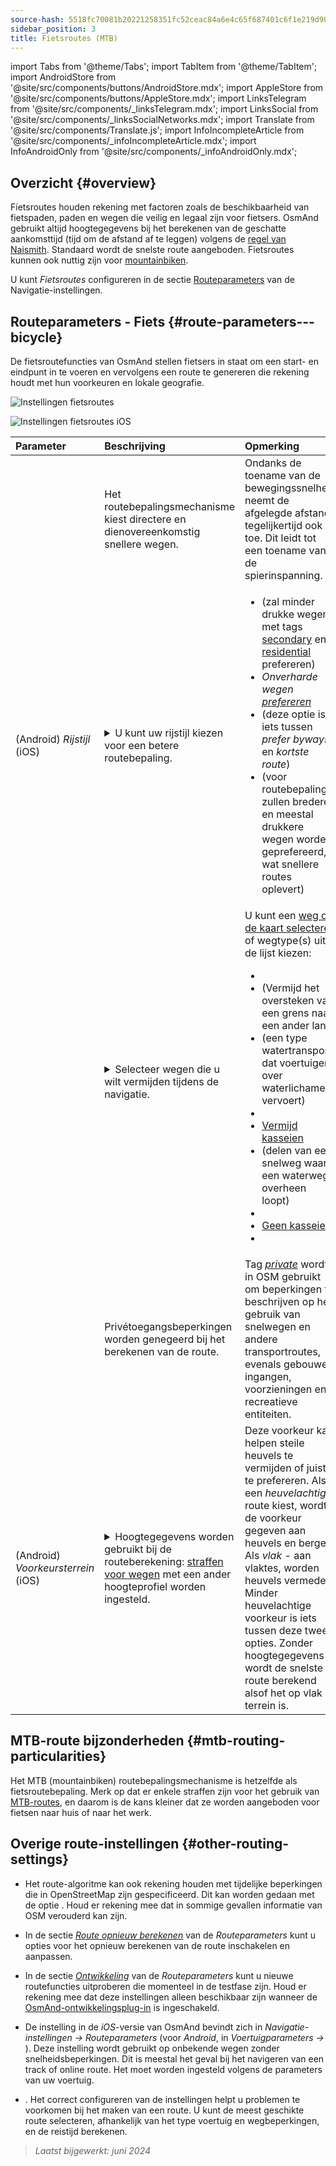 ```yaml
---
source-hash: 5518fc70081b20221258351fc52ceac84a6e4c65f687401c6f1e219d9057dfed
sidebar_position: 3
title: Fietsroutes (MTB)
---
```

import Tabs from '@theme/Tabs';
import TabItem from '@theme/TabItem';
import AndroidStore from '@site/src/components/buttons/AndroidStore.mdx';
import AppleStore from '@site/src/components/buttons/AppleStore.mdx';
import LinksTelegram from '@site/src/components/_linksTelegram.mdx';
import LinksSocial from '@site/src/components/_linksSocialNetworks.mdx';
import Translate from '@site/src/components/Translate.js';
import InfoIncompleteArticle from '@site/src/components/_infoIncompleteArticle.mdx';
import InfoAndroidOnly from '@site/src/components/_infoAndroidOnly.mdx';



## Overzicht {#overview}

Fietsroutes houden rekening met factoren zoals de beschikbaarheid van fietspaden, paden en wegen die veilig en legaal zijn voor fietsers. OsmAnd gebruikt altijd hoogtegegevens bij het berekenen van de geschatte aankomsttijd (tijd om de afstand af te leggen) volgens de [regel van Naismith](https://nl.wikipedia.org/wiki/Regel_van_Naismith#Scarf's_equivalentie_tussen_afstand_en_klim). Standaard wordt de snelste route aangeboden.
Fietsroutes kunnen ook nuttig zijn voor [mountainbiken](#mtb-routing-particularities).

U kunt *Fietsroutes* configureren in de sectie [Routeparameters](../guidance/navigation-settings#route-parameters) van de Navigatie-instellingen.


## Routeparameters - Fiets {#route-parameters---bicycle}

De fietsroutefuncties van OsmAnd stellen fietsers in staat om een start- en eindpunt in te voeren en vervolgens een route te genereren die rekening houdt met hun voorkeuren en lokale geografie.

<Tabs groupId="operating-systems" queryString="current-os">

<TabItem value="android" label="Android">

![Instellingen fietsroutes](@site/static/img/navigation/routing/cycling_routing_andr.png)

</TabItem>

<TabItem value="ios" label="iOS">

![Instellingen fietsroutes iOS](@site/static/img/navigation/routing/cycling_routing_ios.png)

</TabItem>

</Tabs>

| Parameter | Beschrijving | Opmerking |
|:------------|:---------------|:---------------|
|*<Translate android="true" ids="fast_route_mode"/>* | Het routebepalingsmechanisme kiest directere en dienovereenkomstig snellere wegen. | Ondanks de toename van de bewegingssnelheid neemt de afgelegde afstand tegelijkertijd ook toe. Dit leidt tot een toename van de spierinspanning. |
| *<Translate android="true" ids="routing_attr_driving_style_name"/>* (Android) *Rijstijl* (iOS) | <details><summary> U kunt uw rijstijl kiezen voor een betere routebepaling. </summary> ![Rijstijl fietsen Android](@site/static/img/navigation/routing/style_cycling_andr.png) </details> | <ul><li> *<Translate android="true" ids="routing_attr_driving_style_safety_name"/>* (zal minder drukke wegen met tags [secondary](https://wiki.openstreetmap.org/wiki/Tag:highway%3Dsecondary) en [residential](https://wiki.openstreetmap.org/wiki/Tag:highway%3Dresidential) prefereren) </li><li> *Onverharde wegen [prefereren](https://wiki.openstreetmap.org/wiki/Key:surface#Unpaved)* </li><li> *<Translate android="true" ids="routing_attr_driving_style_balance_name"/>* (deze optie is iets tussen *prefer byways* en *kortste route*) </li><li> *<Translate android="true" ids="routing_attr_driving_style_speed_name"/>* (voor routebepaling zullen bredere en meestal drukkere wegen worden geprefereerd, wat snellere routes oplevert) </li></ul> |
| *<Translate android="true" ids="impassable_road"/>* | <details><summary> Selecteer wegen die u wilt vermijden tijdens de navigatie. </summary>![Wegen vermijden Android](@site/static/img/navigation/routing/avoid_cycling_andr.png) </details> | U kunt een [weg op de kaart selecteren](../../map/map-context-menu/#avoid-road) of wegtype(s) uit de lijst kiezen: <ul><li>[<Translate android="true" ids="routing_attr_avoid_unpaved_name"/>](https://wiki.openstreetmap.org/wiki/Key:surface)</li><li>[<Translate android="true" ids="routing_attr_avoid_borders_name"/>](https://wiki.openstreetmap.org/wiki/Tag:barrier%3Dborder_control) (Vermijd het oversteken van een grens naar een ander land)</li><li>[<Translate android="true" ids="routing_attr_avoid_ferries_name"/>](https://wiki.openstreetmap.org/wiki/Ferries) (een type watertransport, dat voertuigen over waterlichamen vervoert)</li><li>[<Translate android="true" ids="routing_attr_avoid_stairs_name"/>](https://wiki.openstreetmap.org/wiki/Tag:highway%3Dsteps)</li><li>[Vermijd kasseien](https://wiki.openstreetmap.org/wiki/Tag:surface%3Dcobblestone)</li><li> [<Translate android="true" ids="routing_attr_avoid_fords_name"/>](https://wiki.openstreetmap.org/wiki/Tag:ford%3Dyes) (delen van een snelweg waar een waterweg overheen loopt) </li><li> [<Translate android="true" ids="routing_attr_avoid_tunnels_name"/>](https://wiki.openstreetmap.org/wiki/Key:tunnel) </li><li> [Geen kasseien](https://wiki.openstreetmap.org/wiki/Tag:surface%3Dsett)</li><li> [<Translate android="true" ids="routing_attr_avoid_footways_name"/>](https://wiki.openstreetmap.org/wiki/Tag:highway%3Dfootway) </li></ul>|
| *<Translate android="true" ids="routing_attr_allow_private_name"/>* | Privétoegangsbeperkingen worden genegeerd bij het berekenen van de route. | Tag *[private](https://wiki.openstreetmap.org/wiki/Key:access)* wordt in OSM gebruikt om beperkingen te beschrijven op het gebruik van snelwegen en andere transportroutes, evenals gebouwen, ingangen, voorzieningen en recreatieve entiteiten. |
|*<Translate android="true" ids="routing_attr_height_obstacles_name"/>* (Android) *Voorkeursterrein* (iOS) | <details><summary> Hoogtegegevens worden gebruikt bij de routeberekening: [straffen voor wegen](../../../technical/osmand-file-formats/osmand-routing-xml.md#penalties-of-elevation-data) met een ander hoogteprofiel worden ingesteld. </summary> ![Hoogtegegevens gebruiken Android](@site/static/img/navigation/routing/pedestrian_elevation_andr.png) </details> | Deze voorkeur kan helpen steile heuvels te vermijden of juist te prefereren. Als u een *heuvelachtige* route kiest, wordt de voorkeur gegeven aan heuvels en bergen. Als *vlak* - aan vlaktes, worden heuvels vermeden. Minder heuvelachtige voorkeur is iets tussen deze twee opties. Zonder hoogtegegevens wordt de snelste route berekend alsof het op vlak terrein is. |


## MTB-route bijzonderheden {#mtb-routing-particularities}

Het MTB (mountainbiken) routebepalingsmechanisme is hetzelfde als fietsroutebepaling. Merk op dat er enkele straffen zijn voor het gebruik van [MTB-routes](../../map/vector-maps.md#routes), en daarom is de kans kleiner dat ze worden aangeboden voor fietsen naar huis of naar het werk.


## Overige route-instellingen {#other-routing-settings}

- Het route-algoritme kan ook rekening houden met tijdelijke beperkingen die in OpenStreetMap zijn gespecificeerd. Dit kan worden gedaan met de optie *[<Translate android="true" ids="temporary_conditional_routing"/>](../routing/osmand-routing.md#consider-temporary-limitations)*. Houd er rekening mee dat in sommige gevallen informatie van OSM verouderd kan zijn.

- In de sectie [*Route opnieuw berekenen*](../../navigation/guidance/navigation-settings.md#recalculate-route) van de *Routeparameters* kunt u opties voor het opnieuw berekenen van de route inschakelen en aanpassen.

- In de sectie [*Ontwikkeling*](../guidance/navigation-settings.md#development-settings) van de *Routeparameters* kunt u nieuwe routefuncties uitproberen die momenteel in de testfase zijn. Houd er rekening mee dat deze instellingen alleen beschikbaar zijn wanneer de [OsmAnd-ontwikkelingsplug-in](../../plugins/development.md) is ingeschakeld.

- De instelling *[<Translate ios="true" ids="road_speeds"/>](../guidance/navigation-settings.md#road-speeds)* in de *iOS*-versie van OsmAnd bevindt zich in *Navigatie-instellingen → Routeparameters* (voor *Android*, in *Voertuigparameters → [<Translate android="true" ids="default_speed_setting_title"/>](../guidance/navigation-settings.md#default-speed--road-speeds)*). Deze instelling wordt gebruikt op onbekende wegen zonder snelheidsbeperkingen. Dit is meestal het geval bij het navigeren van een track of online route. Het moet worden ingesteld volgens de parameters van uw voertuig.

- *[<Translate ios="true" ids="vehicle_parameters"/>](../guidance/navigation-settings.md#vehicle-parameters)*. Het correct configureren van de instellingen helpt u problemen te voorkomen bij het maken van een route. U kunt de meest geschikte route selecteren, afhankelijk van het type voertuig en wegbeperkingen, en de reistijd berekenen.

> *Laatst bijgewerkt: juni 2024*